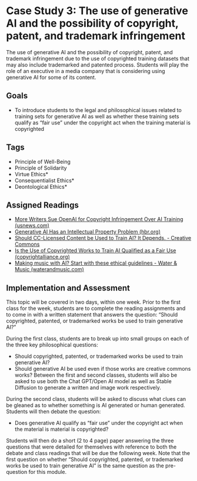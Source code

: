 # Case Study 3: The use of generative AI and the possibility of copyright, patent, and trademark infringement
The use of generative AI and the possibility of copyright, patent, and trademark infringement due to the use of copyrighted training datasets that may also include trademarked and patented process.  Students will play the role of an executive in a media company that is considering using generative AI for some of its content.

## Goals 
*	To introduce students to the legal and philosophical issues related to training sets for generative AI as well as whether these training sets qualify as “fair use” under the copyright act when the training material is copyrighted
  
## Tags 
* Principle of Well-Being
* Principle of Solidarity
* Virtue Ethics*
* Consequentialist Ethics*
* Deontological Ethics*

## Assigned Readings
* [More Writers Sue OpenAI for Copyright Infringement Over AI Training (usnews.com)](https://www.usnews.com/news/technology/articles/2023-09-11/more-writers-sue-openai-for-copyright-infringement-over-ai-training#:~:text=Companies%2C%20including%20Microsoft%2C%20Meta%20Platforms%20and%20Stability%20AI%2C,use%20of%20copyrighted%20material%20scraped%20from%20the%20internet.)
* [Generative AI Has an Intellectual Property Problem (hbr.org)](https://hbr.org/2023/04/generative-ai-has-an-intellectual-property-problem)
* [Should CC-Licensed Content be Used to Train AI? It Depends. - Creative Commons](https://creativecommons.org/2021/03/04/should-cc-licensed-content-be-used-to-train-ai-it-depends/)
* [Is the Use of Copyrighted Works to Train AI Qualified as a Fair Use (copyrightalliance.org)](https://copyrightalliance.org/copyrighted-works-training-ai-fair-use/)
* [Making music with AI? Start with these ethical guidelines - Water & Music (waterandmusic.com)](https://www.waterandmusic.com/making-music-with-ai-start-with-these-ethical-guidelines/)


## Implementation and Assessment
This topic will be covered in two days, within one week. Prior to the first class for the week, students are to complete the reading assignments and to come in with a written statement that answers the question: “Should copyrighted, patented, or trademarked works be used to train generative AI?”

During the first class, students are to break up into small groups on each of the three key philosophical questions:
* Should copyrighted, patented, or trademarked works be used to train generative AI?
* Should generative AI be used even if those works are creative commons works?
Between the first and second classes, students will also be asked to use both the Chat GPT/Open AI model as well as Stable Diffusion to generate a written and image work respectively.

During the second class, students will be asked to discuss what clues can be gleaned as to whether something is AI generated or human generated.  Students will then debate the question:
* Does generative AI qualify as “fair use” under the copyright act when the material is material is copyrighted?

Students will then do a short (2 to 4 page) paper answering the three questions that were detailed for themselves with reference to both the debate and class readings that will be due the following week.  Note that the first question on whether “Should copyrighted, patented, or trademarked works be used to train generative AI” is the same question as the pre-question for this module.

